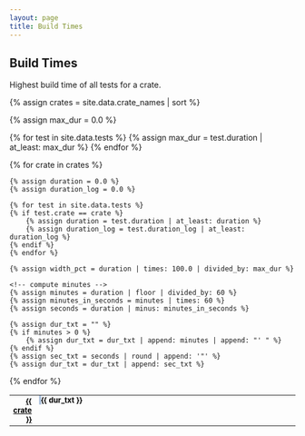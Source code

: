 ```yaml
---
layout: page
title: Build Times
---
```


<style>
.test {
    width: 100%;
    font-size: small;
    font-weight: bold;
}
.name {
    text-align: right;
}
.time {
    width: 100%;
    position: relative;
    color: white;
}
.timediv {
    background: LightSteelBlue;
    color: white;
    display: inline;
    font-weight: bold;
    position: absolute;
    top: 0;
}
.timetext {
    color: black;
    text-shadow: 1px 1px white;
    position: absolute;
    top: 0;
}

table, td {
    border: 0px solid;
}

.test a, .test a:hover {
    color: black;
}

</style>

## Build Times

Highest build time of all tests for a crate.

{% assign crates = site.data.crate_names | sort %}

<!-- Find worst time for percent -->
{% assign max_dur = 0.0 %}

{% for test in site.data.tests %}
    {% assign max_dur = test.duration | at_least: max_dur %}
{% endfor %}

<!-- Show each crate -->
<table>
{% for crate in crates %}

    {% assign duration = 0.0 %}
    {% assign duration_log = 0.0 %}

    {% for test in site.data.tests %}
    {% if test.crate == crate %}
        {% assign duration = test.duration | at_least: duration %}
        {% assign duration_log = test.duration_log | at_least: duration_log %}
    {% endif %}
    {% endfor %}

    {% assign width_pct = duration | times: 100.0 | divided_by: max_dur %}

    <!-- compute minutes -->
    {% assign minutes = duration | floor | divided_by: 60 %}
    {% assign minutes_in_seconds = minutes | times: 60 %}
    {% assign seconds = duration | minus: minutes_in_seconds %}

    {% assign dur_txt = "" %}
    {% if minutes > 0 %}
        {% assign dur_txt = dur_txt | append: minutes | append: "' " %}
    {% endif %}
    {% assign sec_txt = seconds | round | append: '"' %}
    {% assign dur_txt = dur_txt | append: sec_txt %}

<tr class="test">
    <td class="name">
        <a href="{{ "" | relative_url }}/crates/{{crate}}.html" target="_blank">{{ crate }}</a>
    </td>
    <td class="time">
        <div class="timediv" style="width:{{ width_pct }}%">
            &nbsp;
        </div>
        <div class="timetext">
            &nbsp;{{ dur_txt }}
        </div>
    </td>
</tr>
{% endfor %}
</table>
